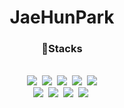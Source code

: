 <h1 align= "center">JaeHunPark</h1>

<h3 align = "center">🔧Stacks</h3>
<br/>
<div align = "center">
<img src="https://img.shields.io/badge/JavaScript-F7DF1E?style=flat-square&logo=JavaScript&logoColor=000"/>&nbsp;
<img src="https://img.shields.io/badge/TypeScript-3178c6?style=flat-square&logo=TypeScript&logoColor=white"/>&nbsp;
<img src="https://img.shields.io/badge/React-61DAFB?style=flat-square&logo=React&logoColor=000"/>&nbsp;
<img src="https://img.shields.io/badge/Redux-764ABC?style=flat-square&logo=Redux&logoColor=white"/>&nbsp;
<img src="https://img.shields.io/badge/StyledComponents-DB7093?style=flat-square&logo=styled-components&logoColor=white"/>
</div>

<div align = "center">
<img src="https://img.shields.io/badge/Node.js-339933?style=flat-square&logo=Node.js&logoColor=white"/>&nbsp;
<img src="https://img.shields.io/badge/MYSQL-4479a1?style=flat-square&logo=MYSQL&logoColor=white"/>&nbsp;
<img src="https://img.shields.io/badge/Java-007396?style=flat-square&logo=Java&logoColor=white"/>&nbsp;
<img src="https://img.shields.io/badge/AWS-232F3E?style=flat-square&logo=Amazon-AWS&logoColor=white"/>&nbsp;
</div>
